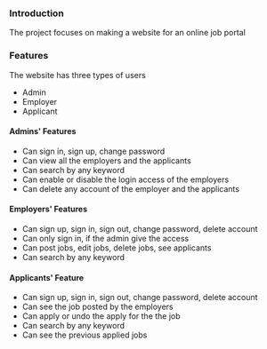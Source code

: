 ### Introduction
The project focuses on making a website for an online job portal
### Features
The website has three types of users
- Admin
- Employer
- Applicant
#### Admins' Features
- Can sign in, sign up, change password
- Can view all the employers and the applicants
- Can search by any keyword
- Can enable or disable the login access of the employers
- Can delete any account of the employer and the applicants
#### Employers' Features
- Can sign up, sign in, sign out, change password, delete account
- Can only sign in, if the admin give the access
- Can post jobs, edit jobs, delete jobs, see applicants
- Can search by any keyword
#### Applicants' Feature
- Can sign up, sign in, sign out, change password, delete account
- Can see the job posted by the employers
- Can apply or undo the apply for the the job
- Can search by any keyword
- Can see the previous applied jobs
